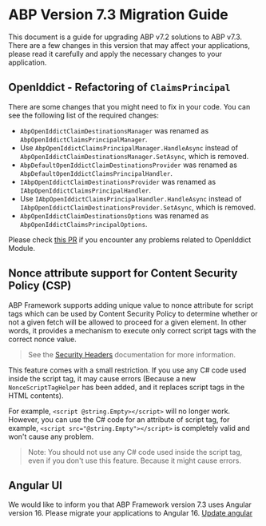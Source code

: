 # ABP Version 7.3 Migration Guide

This document is a guide for upgrading ABP v7.2 solutions to ABP v7.3. There are a few changes in this version that may affect your applications, please read it carefully and apply the necessary changes to your application.

## OpenIddict - Refactoring of `ClaimsPrincipal`

There are some changes that you might need to fix in your code. You can see the following list of the required changes:

* `AbpOpenIddictClaimDestinationsManager` was renamed as `AbpOpenIddictClaimsPrincipalManager`. 
* Use `AbpOpenIddictClaimsPrincipalManager.HandleAsync` instead of  `AbpOpenIddictClaimDestinationsManager.SetAsync`, which is removed.
* `AbpDefaultOpenIddictClaimDestinationsProvider` was renamed as `AbpDefaultOpenIddictClaimsPrincipalHandler`.
* `IAbpOpenIddictClaimDestinationsProvider` was renamed as `IAbpOpenIddictClaimsPrincipalHandler`.
* Use `IAbpOpenIddictClaimsPrincipalHandler.HandleAsync` instead of  `IAbpOpenIddictClaimDestinationsProvider.SetAsync`, which is removed.
* `AbpOpenIddictClaimDestinationsOptions` was renamed as `AbpOpenIddictClaimsPrincipalOptions`.

Please check [this PR](https://github.com/abpframework/abp/pull/16537) if you encounter any problems related to OpenIddict Module.

## Nonce attribute support for Content Security Policy (CSP)

ABP Framework supports adding unique value to nonce attribute for script tags which can be used by Content Security Policy to determine whether or not a given fetch will be allowed to proceed for a given element. In other words, it provides a mechanism to execute only correct script tags with the correct nonce value. 

> See the [Security Headers](../UI/AspNetCore/Security-Headers.md) documentation for more information.

This feature comes with a small restriction. If you use any C# code used inside the script tag, it may cause errors (Because a new `NonceScriptTagHelper` has been added, and it replaces script tags in the HTML contents). 

For example, `<script @string.Empty></script>` will no longer work. However, you can use the C# code for an attribute of script tag, for example, `<script src="@string.Empty"></script>` is completely valid and won't cause any problem.

> Note: You should not use any C# code used inside the script tag, even if you don't use this feature. Because it might cause errors.

## Angular UI
We would like  to inform you that ABP Framework version 7.3 uses Angular version 16. Please migrate your applications to Angular 16. [Update angular](https://update.angular.io/)
